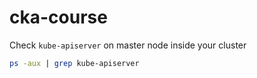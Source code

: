 # cka-course

Check `kube-apiserver` on master node inside your cluster
```bash
ps -aux | grep kube-apiserver
```
